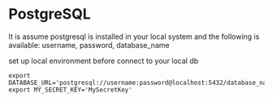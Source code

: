 # PostgreSQL

It is assume postgresql is installed in your local system and the following is available:
username, password, database_name

set up local environment before connect to your local db

```
export DATABASE_URL='postgresql://username:password@localhost:5432/database_name'
export MY_SECRET_KEY='MySecretKey'
```
